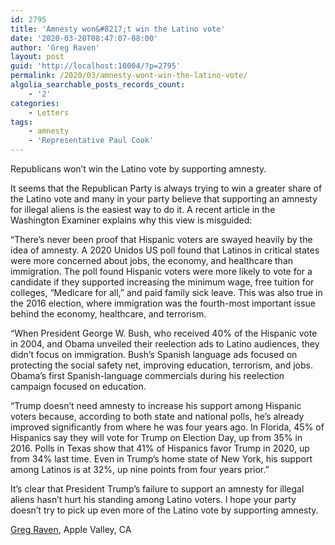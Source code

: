 ```yaml
---
id: 2795
title: 'Amnesty won&#8217;t win the Latino vote'
date: '2020-03-20T08:47:07-08:00'
author: 'Greg Raven'
layout: post
guid: 'http://localhost:10004/?p=2795'
permalink: /2020/03/amnesty-wont-win-the-latino-vote/
algolia_searchable_posts_records_count:
    - '2'
categories:
    - Letters
tags:
    - amnesty
    - 'Representative Paul Cook'
---
```


Republicans won’t win the Latino vote by supporting amnesty.

It seems that the Republican Party is always trying to win a greater share of the Latino vote and many in your party believe that supporting an amnesty for illegal aliens is the easiest way to do it. A recent article in the Washington Examiner explains why this view is misguided:

“There’s never been proof that Hispanic voters are swayed heavily by the idea of amnesty. A 2020 Unidos US poll found that Latinos in critical states were more concerned about jobs, the economy, and healthcare than immigration. The poll found Hispanic voters were more likely to vote for a candidate if they supported increasing the minimum wage, free tuition for colleges, “Medicare for all,” and paid family sick leave. This was also true in the 2016 election, where immigration was the fourth-most important issue behind the economy, healthcare, and terrorism.

“When President George W. Bush, who received 40% of the Hispanic vote in 2004, and Obama unveiled their reelection ads to Latino audiences, they didn’t focus on immigration. Bush’s Spanish language ads focused on protecting the social safety net, improving education, terrorism, and jobs. Obama’s first Spanish-language commercials during his reelection campaign focused on education.

“Trump doesn’t need amnesty to increase his support among Hispanic voters because, according to both state and national polls, he’s already improved significantly from where he was four years ago. In Florida, 45% of Hispanics say they will vote for Trump on Election Day, up from 35% in 2016. Polls in Texas show that 41% of Hispanics favor Trump in 2020, up from 34% last time. Even in Trump’s home state of New York, his support among Latinos is at 32%, up nine points from four years prior.”

It’s clear that President Trump’s failure to support an amnesty for illegal aliens hasn’t hurt his standing among Latino voters. I hope your party doesn’t try to pick up even more of the Latino vote by supporting amnesty.

[Greg Raven](https://www.gregraven.org/), Apple Valley, CA